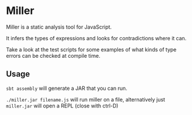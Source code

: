 Miller
======

Miller is a static analysis tool for JavaScript.

It infers the types of expressions and looks for contradictions where it can.

Take a look at the test scripts for some examples of what kinds of type errors can be checked at compile time.

## Usage

`sbt assembly` will generate a JAR that you can run.

`./miller.jar filename.js` will run miller on a file, alternatively just `miller.jar` will open a REPL (close with ctrl-D)
